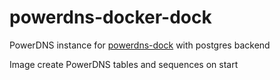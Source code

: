 # powerdns-docker-dock
PowerDNS instance for [powerdns-dock](https://github.com/artemkaint/docker-powerdns-dock) with postgres backend

Image create PowerDNS tables and sequences on start
